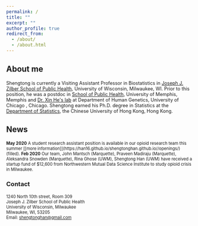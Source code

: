 ```yaml
---
permalink: /
title: ""
excerpt: ""
author_profile: true
redirect_from: 
  - /about/
  - /about.html
---
```


##  About me 

<span style="font-size:0.9em;">  Shengtong is currently a Visiting Assistant Professor in Biostatistics in [Joseph J. Zilber School of Public Health](https://uwm.edu/publichealth/), University of Wisconsin, Milwaukee, WI. Prior to this position, he was a postdoc in [School of Public Health](https://www.memphis.edu/sph/), University of Memphis, Memphis and [Dr. Xin He's lab](http://xinhelab.org) at Department of Human Genetics, University of Chicago , Chicago. Shengtong earned his Ph.D. degree in Statistics at the [Department of Statistics](https://www.sta.cuhk.edu.hk/default.aspx), the Chinese University of Hong Kong, Hong Kong.</span>



## News 


<span style="font-size:0.8em;">
<b>May 2020</b> A student research assistant position is available in our opioid research team this summer [[more information]](https://han16.github.io/shengtonghan.github.io//openings/) (filled). </span> 


<span style="font-size:0.8em;">
<b>Feb 2020</b> Our team, John Mantsch (Marquette), Praveen Madiraju (Marquette), Aleksandra Snowden (Marquette), Rina Ghose (UWM), Shengtong Han (UWM) have received a startup fund of  $12,600 from Northwestern Mutual Data Science Institute to study opioid crisis in Milwaukee. </span>



### Contact

<span style="font-size:0.8em;"> 1240 North 10th street, Room 309<br> 
Joseph J. Zilber School of Public Health<br>
University of Wisconsin, Milwaukee<br>
Milwaukee, WI, 53205<br>
Email: shengtonghan@gmail.com</span>
